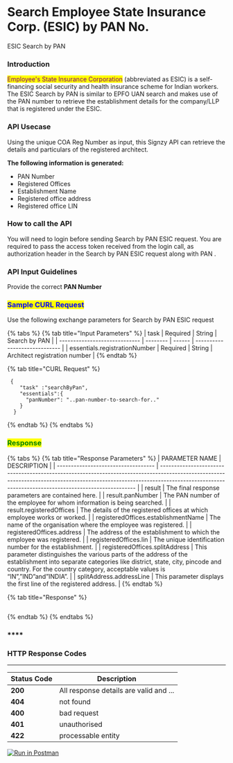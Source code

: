 # Search Employee State Insurance Corp. (ESIC) by PAN No.

ESIC Search by PAN





### Introduction

<mark style="color:purple;">Employee's State Insurance Corporation</mark> (abbreviated as ESIC) is a self-financing social security and health insurance scheme for Indian workers. The ESIC Search by PAN is similar to EPFO UAN search and makes use of the PAN number to retrieve the establishment details for the company/LLP that is registered under the ESIC. &#x20;

### API Usecase

Using the unique COA Reg Number as input, this Signzy API can retrieve the details and particulars of the registered architect.&#x20;

**The following information is generated:**

* PAN Number
* Registered Offices
* Establishment Name
* Registered office address
* Registered office LIN

### How to call the API

You will need to login before sending Search by PAN ESIC request. You are required to pass the access token received from the login call, as authorization header in the Search by PAN ESIC request along with PAN .



### API Input Guidelines

Provide the correct **PAN Number**&#x20;

### <mark style="color:blue;">Sample CURL Request</mark>

Use the following exchange parameters for Search by PAN ESIC request

{% tabs %}
{% tab title="Input Parameters" %}
| task                          | Required | String | Search by PAN                 |
| ----------------------------- | -------- | ------ | ----------------------------- |
| essentials.registrationNumber | Required | String | Architect registration number |
{% endtab %}

{% tab title="CURL Request" %}
```
 {
    "task" :"searchByPan",
    "essentials":{
      "panNumber": "..pan-number-to-search-for.."
    }
  }
```
{% endtab %}
{% endtabs %}

### <mark style="color:green;">**Response**</mark>

{% tabs %}
{% tab title="Response Parameters" %}
| PARAMETER NAME                      | DESCRIPTION                                                                                                                                                                                                                       |
| ----------------------------------- | --------------------------------------------------------------------------------------------------------------------------------------------------------------------------------------------------------------------------------- |
| result                              | The final response parameters are contained here.                                                                                                                                                                                 |
| result.panNumber                    | The PAN number of the employee for whom information is being searched.                                                                                                                                                            |
| result.registeredOffices            | The details of the registered offices at which employee works or worked.                                                                                                                                                          |
| registeredOffices.establishmentName | The name of the organisation where the employee was registered.                                                                                                                                                                   |
| registeredOffices.address           | The address of the establishment to which the employee was registered.                                                                                                                                                            |
| registeredOffices.lin               | The unique identification number for the establishment.                                                                                                                                                                           |
| registeredOffices.splitAddress      | This parameter distinguishes the various parts of the address of the establishment into separate categories like district, state, city, pincode and country. For the country category, acceptable values is “IN”,”IND”and”INDIA”. |
| splitAddress.addressLine            | This parameter displays the first line of the registered address.                                                                                                                                                                 |
{% endtab %}

{% tab title="Response" %}
```
```
{% endtab %}
{% endtabs %}

### ****

### **HTTP Response Codes**

****

| Status Code | Description                            |
| ----------- | -------------------------------------- |
| **200**     | All response details are valid and ... |
| **404**     | not found                              |
| **400**     | bad request                            |
| **401**     | unauthorised                           |
| **422**     | processable entity                     |



&#x20;[![Run in Postman](https://run.pstmn.io/button.svg)](https://www.getpostman.com/collections/ae46f4cd4621c0c0ffe3)
